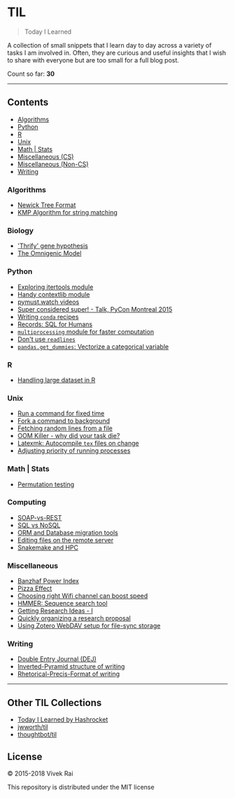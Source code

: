 # TIL

> Today I Learned

A collection of small snippets that I learn day to day across a variety of tasks
I am involved in. Often, they are curious and useful insights that I wish to
share with everyone but are too small for a full blog post.

Count so far: **30**

---

## Contents
- [Algorithms](#algorithms)
- [Python](#python)
- [R](#r)
- [Unix](#unix)
- [Math | Stats](#math---stats)
- [Miscellaneous (CS)](#miscellaneous--cs-)
- [Miscellaneous (Non-CS)](#miscellaneous--non-cs-)
- [Writing](#writing)

### Algorithms

* [Newick Tree Format](algorithms/newick-tree-format.md)
* [KMP Algorithm for string matching](algorithms/kmp-matcher.md)

### Biology

* ['Thrify' gene hypothesis](biology/'thrifty'-gene-hypothesis.md)
* [The Omnigenic Model](biology/the-omnigenic-model.md)

### Python

* [Exploring itertools module](python/itertools-module.md)
* [Handy contextlib module](python/contextlib-with.md)
* [pymust.watch videos](python/pymust-watch.md)
* [Super considered super! - Talk, PyCon Montreal 2015](python/super-talk.md)
* [Writing `conda` recipes](python/conda-recipes.md)
* [Records: SQL for Humans](python/records-sql.md)
* [`multiprocessing` module for faster computation](python/optimize-pandas-mp.md)
* [Don't use `readlines`](python/dont-use-readlines.md)
* [`pandas.get_dummies`: Vectorize a categorical variable](python/pandas-get-dummies.md)

### R

* [Handling large dataset in R](misc/r-large-data.md)

### Unix

* [Run a command for fixed time](unix/timeout.md)
* [Fork a command to background](unix/fork-to-bg.md)
* [Fetching random lines from a file](unix/random-lines.md)
* [OOM Killer - why did your task die?](unix/oom-killer.md)
* [Latexmk: Autocompile `tex` files on change](unix/watch-compile-latex.md)
* [Adjusting priority of running processes](unix/ionicing-programs.md)

### Math | Stats

* [Permutation testing](math/permutation-testing.md)

### Computing

* [SOAP-vs-REST](misc/SOAP-vs-REST.md)
* [SQL vs NoSQL](misc/databases.md)
* [ORM and Database migration tools](python/sql-orm.md)
* [Editing files on the remote server](misc/editing-remote-file.md)
* [Snakemake and HPC](misc/snakemake-on-hpc.md)

### Miscellaneous

* [Banzhaf Power Index](misc/banzhaf-index.md)
* [Pizza Effect](misc/pizza-effect.md)
* [Choosing right Wifi channel can boost speed](misc/choosing-wifi-channel.md)
* [HMMER: Sequence search tool](misc/hmmer.md)
* [Getting Research Ideas - I](misc/getting-research-ideas-i.md)
* [Quickly organizing a research proposal](misc/quickly-organizing-ideas.md)
* [Using Zotero WebDAV setup for file-sync storage](misc/zotero-webdav-setup.md)


### Writing

* [Double Entry Journal (DEJ)](misc/double-entry-journal.md)
* [Inverted-Pyramid structure of writing](misc/inverted-pyramid.md)
* [Rhetorical-Precis-Format of writing](misc/rhetorical-precis-format.md)

---

## Other TIL Collections

* [Today I Learned by Hashrocket](https://til.hashrocket.com)
* [jwworth/til](https://github.com/jwworth/til)
* [thoughtbot/til](https://github.com/thoughtbot/til)

## License

© 2015-2018 Vivek Rai

This repository is distributed under the MIT license
